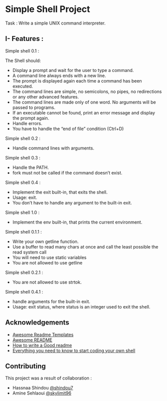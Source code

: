 
# Simple Shell Project

Task : Write a simple UNIX command interpreter.



## I- Features :
Simple shell 0.1 :

The Shell should:

- Display a prompt and wait for the user to type a command. 
- A command line always ends with a new line.
- The prompt is displayed again each time a command has been executed.
- The command lines are simple, no semicolons, no pipes, no redirections or any other advanced features.
- The command lines are made only of one word. No arguments will be passed to programs.
- If an executable cannot be found, print an error message and display the prompt again.
- Handle errors.
- You have to handle the “end of file” condition (Ctrl+D)

Simple shell 0.2 :

- Handle command lines with arguments.

Simple shell 0.3 :

- Handle the PATH.
- fork must not be called if the command doesn’t exist.

Simple shell 0.4 :

- Implement the exit built-in, that exits the shell.
- Usage: exit.
- You don’t have to handle any argument to the built-in exit.

Simple shell 1.0 :

- Implement the env built-in, that prints the current environment.

Simple shell 0.1.1 :

- Write your own getline function.
- Use a buffer to read many chars at once and call the least possible the read system call
- You will need to use static variables
- You are not allowed to use getline

Simple shell 0.2.1 :

- You are not allowed to use strtok.

Simple shell 0.4.1 :

- handle arguments for the built-in exit.
- Usage: exit status, where status is an integer used to exit the shell.


## Acknowledgements

 - [Awesome Readme Templates](https://awesomeopensource.com/project/elangosundar/awesome-README-templates)
 - [Awesome README](https://github.com/matiassingers/awesome-readme)
 - [How to write a Good readme](https://bulldogjob.com/news/449-how-to-write-a-good-readme-for-your-github-project)
 - [Everything you need to know to start coding your own shell](https://intranet.alxswe.com/concepts/64)
 
## Contributing

This project was a result of collaboration :
- Hassnaa Shindou [@shindou7](https://github.com/Shindou7)
- Amine Sehlaoui [@skylimit96](https://github.com/skylimit96)
